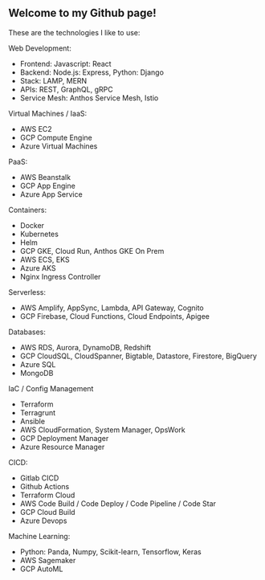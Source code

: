 ## Welcome to my Github page!

These are the technologies I like to use:

Web Development:
- Frontend: Javascript: React
- Backend: Node.js: Express, Python: Django
- Stack: LAMP, MERN
- APIs: REST, GraphQL, gRPC
- Service Mesh: Anthos Service Mesh, Istio

Virtual Machines / IaaS:
- AWS EC2
- GCP Compute Engine
- Azure Virtual Machines

PaaS:
- AWS Beanstalk
- GCP App Engine
- Azure App Service

Containers:
- Docker
- Kubernetes
- Helm
- GCP GKE, Cloud Run, Anthos GKE On Prem
- AWS ECS, EKS
- Azure AKS
- Nginx Ingress Controller

Serverless:
- AWS Amplify, AppSync, Lambda, API Gateway, Cognito 
- GCP Firebase, Cloud Functions, Cloud Endpoints, Apigee

Databases:
- AWS RDS, Aurora, DynamoDB, Redshift
- GCP CloudSQL, CloudSpanner, Bigtable, Datastore, Firestore, BigQuery
- Azure SQL
- MongoDB

IaC / Config Management
- Terraform
- Terragrunt
- Ansible
- AWS CloudFormation, System Manager, OpsWork
- GCP Deployment Manager
- Azure Resource Manager

CICD:
- Gitlab CICD
- Github Actions
- Terraform Cloud
- AWS Code Build / Code Deploy / Code Pipeline / Code Star
- GCP Cloud Build
- Azure Devops

Machine Learning:
- Python: Panda, Numpy, Scikit-learn, Tensorflow, Keras
- AWS Sagemaker
- GCP AutoML
